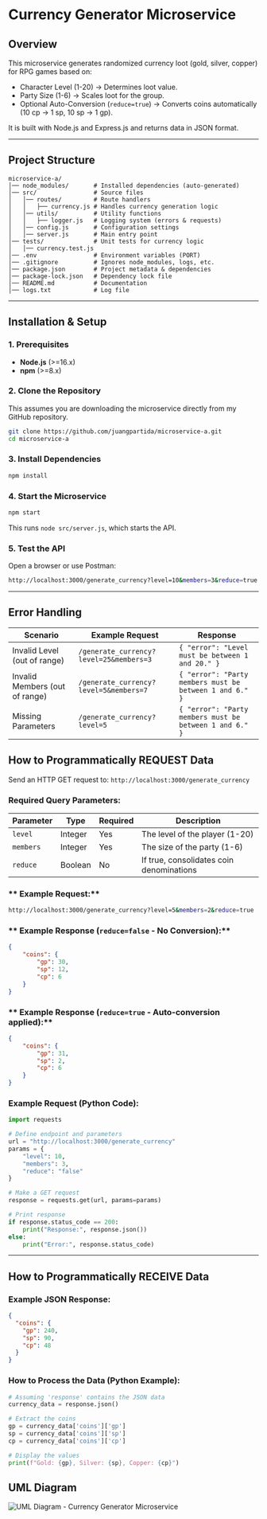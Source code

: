 # Currency Generator Microservice

## Overview
This microservice generates randomized currency loot (gold, silver, copper) for RPG games based on:
- Character Level (1-20) → Determines loot value.
- Party Size (1-6) → Scales loot for the group.
- Optional Auto-Conversion (`reduce=true`) → Converts coins automatically (10 cp → 1 sp, 10 sp → 1 gp).

It is built with Node.js and Express.js and returns data in JSON format.

---

## **Project Structure**
```
microservice-a/
│── node_modules/       # Installed dependencies (auto-generated)
│── src/                # Source files
│   │── routes/         # Route handlers
│   │   ├── currency.js # Handles currency generation logic
│   │── utils/          # Utility functions
│   │   ├── logger.js   # Logging system (errors & requests)
│   │── config.js       # Configuration settings
│   │── server.js       # Main entry point
│── tests/              # Unit tests for currency logic
│   │── currency.test.js
│── .env                # Environment variables (PORT)
│── .gitignore          # Ignores node_modules, logs, etc.
│── package.json        # Project metadata & dependencies
│── package-lock.json   # Dependency lock file
│── README.md           # Documentation
│── logs.txt            # Log file
```

---

## **Installation & Setup**

### **1. Prerequisites**
- **Node.js** (>=16.x)
- **npm** (>=8.x)

### **2. Clone the Repository**
This assumes you are downloading the microservice directly from my GitHub repository.

```sh
git clone https://github.com/juangpartida/microservice-a.git
cd microservice-a
```

### **3. Install Dependencies**
```sh
npm install
```

### **4. Start the Microservice**
```sh
npm start
```
This runs `node src/server.js`, which starts the API.

### **5. Test the API**
Open a browser or use Postman:
```bash
http://localhost:3000/generate_currency?level=10&members=3&reduce=true
```


---

##  **Error Handling**
| Scenario                        | Example Request                            | Response |
|---------------------------------|---------------------------------|-----------|
|  Invalid Level (out of range) | `/generate_currency?level=25&members=3` | `{ "error": "Level must be between 1 and 20." }` |
|  Invalid Members (out of range) | `/generate_currency?level=5&members=7` | `{ "error": "Party members must be between 1 and 6." }` |
|  Missing Parameters | `/generate_currency?level=5` | `{ "error": "Party members must be between 1 and 6." }` |



## How to Programmatically **REQUEST** Data

Send an HTTP GET request to:
`http://localhost:3000/generate_currency`

### Required Query Parameters:
| Parameter | Type    | Required | Description                                 |
|-----------|---------|----------|---------------------------------------------|
| `level`   | Integer | Yes      | The level of the player (1-20)              |
| `members` | Integer | Yes      | The size of the party (1-6)                 |
| `reduce`  | Boolean | No       | If true, consolidates coin denominations    |

### ** Example Request:**
```bash
http://localhost:3000/generate_currency?level=5&members=2&reduce=true
```

### ** Example Response (`reduce=false` - No Conversion):**
```json
{
    "coins": {
        "gp": 30,
        "sp": 12,
        "cp": 6
    }
}
```

### ** Example Response (`reduce=true` - Auto-conversion applied):**
```json
{
    "coins": {
        "gp": 31,
        "sp": 2,
        "cp": 6
    }
}
```
### Example Request (Python Code):

```python
import requests

# Define endpoint and parameters
url = "http://localhost:3000/generate_currency"
params = {
    "level": 10,
    "members": 3,
    "reduce": "false"
}

# Make a GET request
response = requests.get(url, params=params)

# Print response
if response.status_code == 200:
    print("Response:", response.json())
else:
    print("Error:", response.status_code)
```

---

## How to Programmatically **RECEIVE** Data

### Example JSON Response:
```json
{
  "coins": {
    "gp": 240,
    "sp": 90,
    "cp": 48
  }
}
```

### How to Process the Data (Python Example):
```python
# Assuming 'response' contains the JSON data
currency_data = response.json()

# Extract the coins
gp = currency_data['coins']['gp']
sp = currency_data['coins']['sp']
cp = currency_data['coins']['cp']

# Display the values
print(f"Gold: {gp}, Silver: {sp}, Copper: {cp}")
```

## UML Diagram

![UML Diagram - Currency Generator Microservice](https://github.com/user-attachments/assets/d51c7c0b-cba4-4904-b283-e0c575b9feff)



